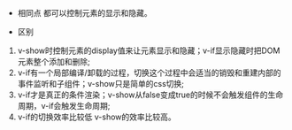 - 相同点
   都可以控制元素的显示和隐藏。

- 区别
1. v-show时控制元素的display值来让元素显示和隐藏；v-if显示隐藏时把DOM元素整个添加和删除;
2. v-if有一个局部编译/卸载的过程，切换这个过程中会适当的销毁和重建内部的事件监听和子组件；v-show只是简单的css切换;
3. v-if才是真正的条件渲染；v-show从false变成true的时候不会触发组件的生命周期，v-if会触发生命周期;
4. v-if的切换效率比较低  v-show的效率比较高。
 